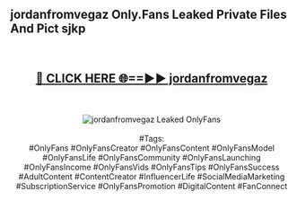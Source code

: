 <h2>jordanfromvegaz Only.Fans Leaked Private Files And Pict sjkp</h2>
<br>
<div align="center">
<h2><a href="https://mediafiles.top/jordanfromvegaz" rel="nofollow">🔴 CLICK HERE 🌐==►► jordanfromvegaz</a></h2>
<br>
<br>
<a href="https://mediafiles.top/jordanfromvegaz" rel="nofollow" data-target="animated-image.originalLink"><img src="https://i.ibb.co.com/WyWwxjT/player-gif2.gif" alt="jordanfromvegaz Leaked OnlyFans" style="max-width: 100%; display: inline-block;" data-target="animated-image.originalImage"></a>
<br><br>
#Tags:
<br>
#OnlyFans #OnlyFansCreator #OnlyFansContent #OnlyFansModel #OnlyFansLife #OnlyFansCommunity #OnlyFansLaunching #OnlyFansIncome #OnlyFansVids #OnlyFansTips #OnlyFansSuccess #AdultContent #ContentCreator #InfluencerLife #SocialMediaMarketing #SubscriptionService #OnlyFansPromotion #DigitalContent #FanConnect
</div>
<br>